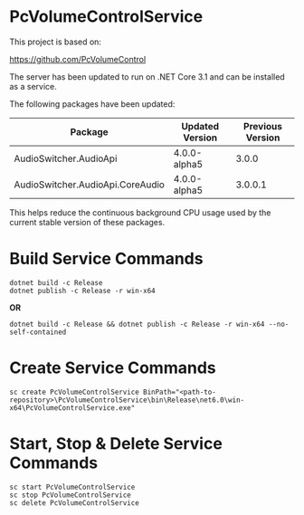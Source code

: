 ﻿# PcVolumeControlService

This project is based on:

https://github.com/PcVolumeControl

The server has been updated to run on .NET Core 3.1 and can be installed as a service.

The following packages have been updated:

| Package                          | Updated Version | Previous Version |
|----------------------------------|-----------------|------------------|
| AudioSwitcher.AudioApi           | 4.0.0-alpha5    | 3.0.0            |
| AudioSwitcher.AudioApi.CoreAudio | 4.0.0-alpha5    | 3.0.0.1          |

This helps reduce the continuous background CPU usage used by the current stable version of these packages.

# Build Service Commands

```
dotnet build -c Release
dotnet publish -c Release -r win-x64
```

**OR**

```
dotnet build -c Release && dotnet publish -c Release -r win-x64 --no-self-contained
```

# Create Service Commands

```
sc create PcVolumeControlService BinPath="<path-to-repository>\PcVolumeControlService\bin\Release\net6.0\win-x64\PcVolumeControlService.exe"
```

# Start, Stop & Delete Service Commands

```
sc start PcVolumeControlService
sc stop PcVolumeControlService
sc delete PcVolumeControlService
```
